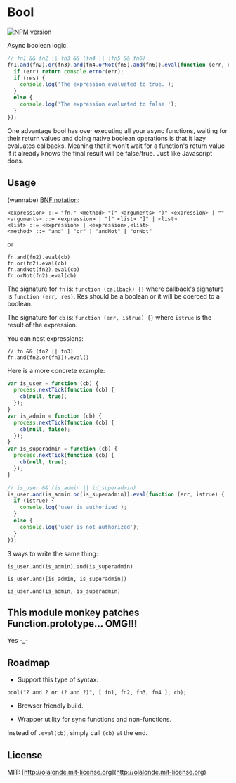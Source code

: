 # Bool

[![NPM version](https://badge.fury.io/js/boolasync.png)](http://badge.fury.io/js/boolasync)

Async boolean logic.

```javascript
// fn1 && fn2 || fn3 && (fn4 || !fn5 && fn6)
fn1.and(fn2).or(fn3).and(fn4.orNot(fn5).and(fn6)).eval(function (err, res) {
  if (err) return console.error(err);
  if (res) {
    console.log('The expression evaluated to true.');
  }
  else {
    console.log('The expression evaluated to false.');
  }
});
```

One advantage bool has over executing all your async functions, waiting
for their return values and doing native boolean operations is that it
lazy evaluates callbacks. Meaning that it won't wait for a function's
return value if it already knows the final result will be false/true. Just like Javascript does.

## Usage

(wannabe) [BNF notation](http://en.wikipedia.org/wiki/Backus%E2%80%93Naur_Form):

```
<expression> ::= "fn." <method> "(" <arguments> ")" <expression> | ""
<arguments> ::= <expression> | "[" <list> "]" | <list>
<list> ::= <expression> | <expression>,<list> 
<method> ::= "and" | "or" | "andNot" | "orNot"
```

or

```
fn.and(fn2).eval(cb)
fn.or(fn2).eval(cb)
fn.andNot(fn2).eval(cb)
fn.orNot(fn2).eval(cb)
```

The signature for `fn` is: `function (callback) {}` where callback's 
signature is `function (err, res)`. Res should be a boolean or it will
be coerced to a boolean.

The signature for `cb` is: `function (err, istrue) {}` where `istrue` is
the result of the expression.

You can nest expressions:

```
// fn && (fn2 || fn3)
fn.and(fn2.or(fn3)).eval()
```

Here is a more concrete example:

```javascript
var is_user = function (cb) {
  process.nextTick(function (cb) {
    cb(null, true);
  });
}
var is_admin = function (cb) {
  process.nextTick(function (cb) {
    cb(null, false);
  });
}
var is_superadmin = function (cb) {
  process.nextTick(function (cb) {
    cb(null, true);
  });
}

// is_user && (is_admin || id_superadmin)
is_user.and(is_admin.or(is_superadmin)).eval(function (err, istrue) {
  if (istrue) {
    console.log('user is authorized');
  }
  else {
    console.log('user is not authorized');
  }
});
```

3 ways to write the same thing:

```
is_user.and(is_admin).and(is_superadmin)

is_user.and([is_admin, is_superadmin])

is_user.and(is_admin, is_superadmin)
```

## This module monkey patches Function.prototype... OMG!!! 

Yes -_-

## Roadmap

- Support this type of syntax:

```
bool("? and ? or (? and ?)", [ fn1, fn2, fn3, fn4 ], cb);
```

- Browser friendly build.

- Wrapper utility for sync functions and non-functions.

Instead of `.eval(cb)`, simply call `(cb)` at the end.

## License

MIT: [http://olalonde.mit-license.org](http://olalonde.mit-license.org)
